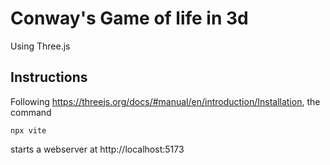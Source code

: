 # Conway's Game of life in 3d

Using Three.js

## Instructions

Following https://threejs.org/docs/#manual/en/introduction/Installation, the command

```
npx vite
```

starts a webserver at http://localhost:5173
